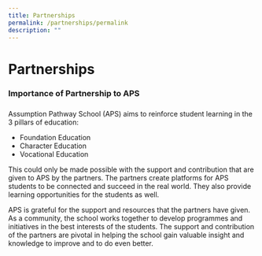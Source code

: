 ```yaml
---
title: Partnerships
permalink: /partnerships/permalink
description: ""
---
```

Partnerships
============
### 
### Importance of Partnership to APS
###
Assumption Pathway School (APS) aims to reinforce student learning in the 3 pillars of education:  
  

*   Foundation Education
*   Character Education
*   Vocational Education

  

This could only be made possible with the support and contribution that are given to APS by the partners. The partners create platforms for APS students to be connected and succeed in the real world. They also provide learning opportunities for the students as well.  

APS is grateful for the support and resources that the partners have given. As a community, the school works together to develop programmes and initiatives in the best interests of the students. The support and contribution of the partners are pivotal in helping the school gain valuable insight and knowledge to improve and to do even better.